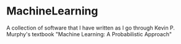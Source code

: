 MachineLearning
===============

A collection of software that I have written as I go through Kevin P. Murphy's textbook "Machine Learning: A Probabilistic Approach"

